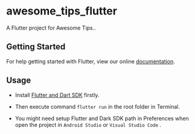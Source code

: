 # awesome_tips_flutter

A Flutter project for Awesome Tips.\.

## Getting Started

For help getting started with Flutter, view our online [documentation](https://flutter.io/).

## Usage

* Install [Flutter and Dart SDK](https://flutter.io/docs/get-started/install) firstly.

* Then execute command `flutter run` in the root folder in Terminal.

* You might need setup Flutter and Dark SDK path in Preferences when open the project in `Android Studio` or `Visual Studio Code` .